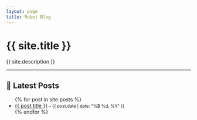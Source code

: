 ```yaml
---
layout: page
title: Robot Blog
---
```


# {{ site.title }}

{{ site.description }}

---

## 📝 Latest Posts

<ul>
  {% for post in site.posts %}
    <li>
      <a href="{{ post.url | relative_url }}">{{ post.title }}</a>
      <small>– {{ post.date | date: "%B %d, %Y" }}</small>
    </li>
  {% endfor %}
</ul>
